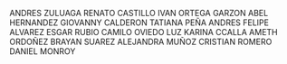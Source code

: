 ANDRES ZULUAGA
RENATO CASTILLO
IVAN ORTEGA GARZON
ABEL HERNANDEZ
GIOVANNY CALDERON
TATIANA PEÑA
ANDRES FELIPE ALVAREZ
ESGAR RUBIO
CAMILO OVIEDO
LUZ KARINA CCALLA
AMETH ORDOÑEZ
BRAYAN SUAREZ
ALEJANDRA MUÑOZ
CRISTIAN ROMERO
DANIEL MONROY
